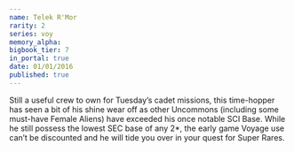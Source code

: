```yaml
---
name: Telek R'Mor
rarity: 2
series: voy
memory_alpha:
bigbook_tier: 7
in_portal: true
date: 01/01/2016
published: true
---
```


Still a useful crew to own for Tuesday’s cadet missions, this time-hopper has seen a bit of his shine wear off as other Uncommons (including some must-have Female Aliens) have exceeded his once notable SCI Base. While he still possess the lowest SEC base of any 2*, the early game Voyage use can’t be discounted and he will tide you over in your quest for Super Rares.
